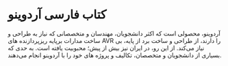 # کتاب فارسی آردوینو

آردوینو، محصولی است که اکثر دانشجویان، مهندسان و متخصصانی که نیاز به طراحی و ساخت مدارات برپایه ریزپردازنده های AVR را دارند، از طراحی و ساخت برد از پایه، 
بی نیاز می‌کند. از این رو، در ایران نیز بیش از پیش؛ محبوبیت یافته است. به حدی که بسیاری از دانشجویان و متخصصان، تکالیف و پروژه های خود را 
با آردوینو انجام می‌دهند. 